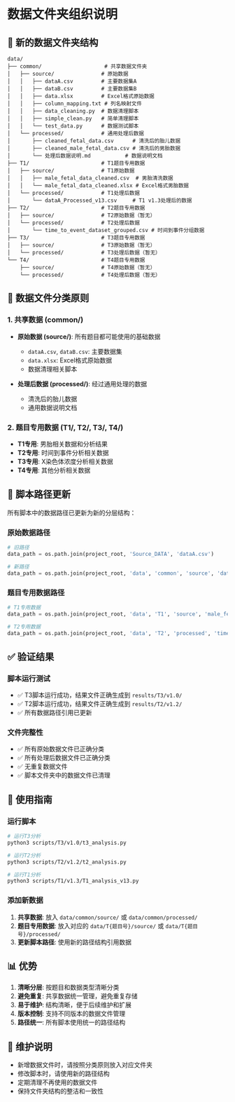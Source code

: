 # 数据文件夹组织说明

## 📁 新的数据文件夹结构

```
data/
├── common/                    # 共享数据文件夹
│   ├── source/               # 原始数据
│   │   ├── dataA.csv         # 主要数据集A
│   │   ├── dataB.csv         # 主要数据集B
│   │   ├── data.xlsx         # Excel格式原始数据
│   │   ├── column_mapping.txt # 列名映射文件
│   │   ├── data_cleaning.py  # 数据清理脚本
│   │   ├── simple_clean.py   # 简单清理脚本
│   │   └── test_data.py      # 数据测试脚本
│   └── processed/            # 通用处理后数据
│       ├── cleaned_fetal_data.csv      # 清洗后的胎儿数据
│       ├── cleaned_male_fetal_data.csv # 清洗后的男胎数据
│       └── 处理后数据说明.md           # 数据说明文档
├── T1/                       # T1题目专用数据
│   ├── source/               # T1原始数据
│   │   ├── male_fetal_data_cleaned.csv  # 男胎清洗数据
│   │   └── male_fetal_data_cleaned.xlsx # Excel格式男胎数据
│   └── processed/            # T1处理后数据
│       └── dataA_Processed_v13.csv     # T1 v1.3处理后的数据
├── T2/                       # T2题目专用数据
│   ├── source/               # T2原始数据（暂无）
│   └── processed/            # T2处理后数据
│       └── time_to_event_dataset_grouped.csv # 时间到事件分组数据
├── T3/                       # T3题目专用数据
│   ├── source/               # T3原始数据（暂无）
│   └── processed/            # T3处理后数据（暂无）
└── T4/                       # T4题目专用数据
    ├── source/               # T4原始数据（暂无）
    └── processed/            # T4处理后数据（暂无）
```

## 🔄 数据文件分类原则

### 1. **共享数据 (common/)**
- **原始数据 (source/)**: 所有题目都可能使用的基础数据
  - `dataA.csv`, `dataB.csv`: 主要数据集
  - `data.xlsx`: Excel格式原始数据
  - 数据清理相关脚本

- **处理后数据 (processed/)**: 经过通用处理的数据
  - 清洗后的胎儿数据
  - 通用数据说明文档

### 2. **题目专用数据 (T1/, T2/, T3/, T4/)**
- **T1专用**: 男胎相关数据和分析结果
- **T2专用**: 时间到事件分析相关数据
- **T3专用**: X染色体浓度分析相关数据
- **T4专用**: 其他分析相关数据

## 📝 脚本路径更新

所有脚本中的数据路径已更新为新的分层结构：

### 原始数据路径
```python
# 旧路径
data_path = os.path.join(project_root, 'Source_DATA', 'dataA.csv')

# 新路径
data_path = os.path.join(project_root, 'data', 'common', 'source', 'dataA.csv')
```

### 题目专用数据路径
```python
# T1专用数据
data_path = os.path.join(project_root, 'data', 'T1', 'source', 'male_fetal_data_cleaned.csv')

# T2专用数据
data_path = os.path.join(project_root, 'data', 'T2', 'processed', 'time_to_event_dataset_grouped.csv')
```

## ✅ 验证结果

### 脚本运行测试
- ✅ T3脚本运行成功，结果文件正确生成到 `results/T3/v1.0/`
- ✅ T2脚本运行成功，结果文件正确生成到 `results/T2/v1.2/`
- ✅ 所有数据路径引用已更新

### 文件完整性
- ✅ 所有原始数据文件已正确分类
- ✅ 所有处理后数据文件已正确分类
- ✅ 无重复数据文件
- ✅ 脚本文件夹中的数据文件已清理

## 🚀 使用指南

### 运行脚本
```bash
# 运行T3分析
python3 scripts/T3/v1.0/t3_analysis.py

# 运行T2分析
python3 scripts/T2/v1.2/t2_analysis.py

# 运行T1分析
python3 scripts/T1/v1.3/T1_analysis_v13.py
```

### 添加新数据
1. **共享数据**: 放入 `data/common/source/` 或 `data/common/processed/`
2. **题目专用数据**: 放入对应的 `data/T{题目号}/source/` 或 `data/T{题目号}/processed/`
3. **更新脚本路径**: 使用新的路径结构引用数据

## 📊 优势

1. **清晰分层**: 按题目和数据类型清晰分类
2. **避免重复**: 共享数据统一管理，避免重复存储
3. **易于维护**: 结构清晰，便于后续维护和扩展
4. **版本控制**: 支持不同版本的数据文件管理
5. **路径统一**: 所有脚本使用统一的路径结构

## 🔧 维护说明

- 新增数据文件时，请按照分类原则放入对应文件夹
- 修改脚本时，请使用新的路径结构
- 定期清理不再使用的数据文件
- 保持文件夹结构的整洁和一致性
